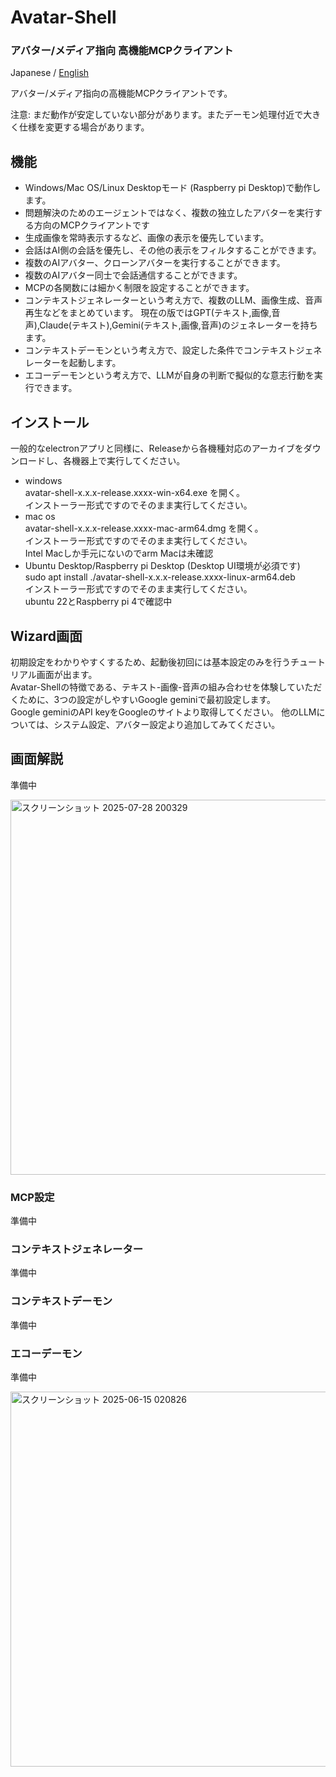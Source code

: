 # Avatar-Shell

### アバター/メディア指向 高機能MCPクライアント 

Japanese / [English](./README.md)

アバター/メディア指向の高機能MCPクライアントです。

注意: まだ動作が安定していない部分があります。またデーモン処理付近で大きく仕様を変更する場合があります。

## 機能

- Windows/Mac OS/Linux Desktopモード (Raspberry pi Desktop)で動作します。
- 問題解決のためのエージェントではなく、複数の独立したアバターを実行する方向のMCPクライアントです
- 生成画像を常時表示するなど、画像の表示を優先しています。
- 会話はAI側の会話を優先し、その他の表示をフィルタすることができます。
- 複数のAIアバター、クローンアバターを実行することができます。
- 複数のAIアバター同士で会話通信することができます。
- MCPの各関数には細かく制限を設定することができます。
- コンテキストジェネレーターという考え方で、複数のLLM、画像生成、音声再生などをまとめています。
現在の版ではGPT(テキスト,画像,音声),Claude(テキスト),Gemini(テキスト,画像,音声)のジェネレーターを持ちます。
- コンテキストデーモンという考え方で、設定した条件でコンテキストジェネレーターを起動します。
- エコーデーモンという考え方で、LLMが自身の判断で擬似的な意志行動を実行できます。



## インストール

一般的なelectronアプリと同様に、Releaseから各機種対応のアーカイブをダウンロードし、各機器上で実行してください。

- windows  
avatar-shell-x.x.x-release.xxxx-win-x64.exe を開く。  
インストーラー形式ですのでそのまま実行してください。
- mac os  
  avatar-shell-x.x.x-release.xxxx-mac-arm64.dmg を開く。  
  インストーラー形式ですのでそのまま実行してください。  
Intel Macしか手元にないのでarm Macは未確認
- Ubuntu Desktop/Raspberry pi Desktop (Desktop UI環境が必須です)  
  sudo apt install ./avatar-shell-x.x.x-release.xxxx-linux-arm64.deb  
  インストーラー形式ですのでそのまま実行してください。  
ubuntu 22とRaspberry pi 4で確認中

## Wizard画面

初期設定をわかりやすくするため、起動後初回には基本設定のみを行うチュートリアル画面が出ます。  
Avatar-Shellの特徴である、テキスト-画像-音声の組み合わせを体験していただくために、3つの設定がしやすいGoogle geminiで最初設定します。  
Google geminiのAPI keyをGoogleのサイトより取得してください。
他のLLMについては、システム設定、アバター設定より追加してみてください。


## 画面解説

準備中

<img width="600" alt="スクリーンショット 2025-07-28 200329" src="https://github.com/user-attachments/assets/59cc4ae5-aa2e-4f72-95be-3a8c77bde911" />


### MCP設定

準備中

### コンテキストジェネレーター

準備中

### コンテキストデーモン

準備中

### エコーデーモン

準備中

<img width="600" alt="スクリーンショット 2025-06-15 020826" src="https://github.com/user-attachments/assets/d03dcdcb-5e54-4a99-acb4-ae7b492f6ce6" />
